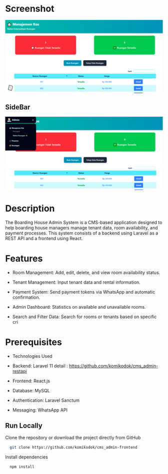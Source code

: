 # Screenshot
![App Screenshot](./public/CMS.png)

## SideBar
![App Screenshot](./public/CMS2.png)

# Description

The Boarding House Admin System is a CMS-based application designed to help boarding house managers manage tenant data, room availability, and payment processes. This system consists of a backend using Laravel as a REST API and a frontend using React.

# Features

- Room Management: Add, edit, delete, and view room availability status.

- Tenant Management: Input tenant data and rental information.

- Payment System: Send payment tokens via WhatsApp and automatic confirmation.

- Admin Dashboard: Statistics on available and unavailable rooms.

- Search and Filter Data: Search for rooms or tenants based on specific cri

# Prerequisites
- Technologies Used

- Backend: Laravel 11
  detail : https://github.com/komikodok/cms_admin-restapi

- Frontend: React.js

- Database: MySQL

- Authentication: Laravel Sanctum

- Messaging: WhatsApp API
## Run Locally

Clone the repository or download the project directly from GitHub

```bash
  git clone https://github.com/komikodok/cms_admin-frontend
```

Install dependencies

```bash
  npm install
```
